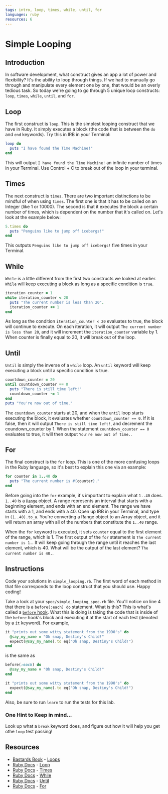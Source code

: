 ```yaml
---
tags: intro, loop, times, while, until, for
languages: ruby
resources: 6
---
```

# Simple Looping

## Introduction

In software development, what construct gives an app a lot of power and flexibility? It's the ability to loop through things. If we had to manually go through and manipulate every element one by one, that would be an overly tedious task. So today we're going to go through 5 unique loop constructs: `loop`, `times`, `while`, `until`, and `for`.

## Loop

The first construct is `loop`. This is the simplest looping construct that we have in Ruby. It simply executes a block (the code that is between the `do` and `end` keywords). Try this in IRB in your Terminal:

```ruby
loop do
  puts "I have found the Time Machine!"
end
```

This will output `I have found the Time Machine!` an infinite number of times in your Terminal. Use Control + C to break out of the loop in your terminal.

## Times

The next construct is `times`. There are two important distinctions to be mindful of when using `times`. The first one is that it has to be called on an Integer (like 1 or 10000). The second is that it executes the block a certain number of times, which is dependent on the number that it's called on. Let's look at the example below:

```ruby
5.times do
  puts "Penguins like to jump off icebergs!"
end
```

This outputs `Penguins like to jump off icebergs!` five times in your Terminal.

## While

`While` is a little different from the first two constructs we looked at earlier. `While` will keep executing a block as long as a specific condition is `true`.

```ruby
iteration_counter = 1
while iteration_counter < 20
  puts "The current number is less than 20".
  iteration_counter += 1
end
```

As long as the condition `iteration_counter < 20` evaluates to true, the block will continue to execute. On each iteration, it will output `The current number is less than 20`, and it will increment the `iteration_counter` variable by 1. When counter is finally equal to 20, it will break out of the loop.

## Until

`Until` is simply the inverse of a `while` loop. An `until` keyword will keep executing a block until a specific condition is true.

```ruby
countdown_counter = 20
until countdown_counter == 0
  puts "There is still time left!"
  countdown_counter -= 1
end
puts "You're now out of time."
```

The `countdown_counter` starts at 20, and when the `until` loop starts executing the block, it evaluates whether `countdown_counter == 0`. If it is false, then it will output `There is still time left!`, and decrement the coundown_counter by 1. When the statement `countdown_counter == 0` evaluates to true, it will then output `You're now out of time.`.

## For

The final construct is the `for` loop. This is one of the more confusing loops in the Ruby language, so it's best to explain this one via an example:

```ruby
for counter in 1..40 do
  puts "The current number is #{counter}."
end
```

Before going into the `for` example, it's important to explain what `1..40` does. `1..40` is a [`Range`](http://www.ruby-doc.org/core-2.2.0/Range.html) object. A range represents an interval that starts with a beginning element, and ends with an end element. The range we have starts with a 1, and ends with a 40. Open up IRB in your Terminal, and type in `(1..40).to_a`. You're converting a Range object to an Array object, and it will return an array with all of the numbers that constitute the `1..40` range.

When the `for` keyword is executed, it sets `counter` equal to the first element of the range, which is 1. The first output of the `for` statement is `The current number is 1.`. It will keep going through the range until it reaches the last element, which is 40. What will be the output of the last element? `The current number is 40.`.

## Instructions

Code your solutions in `simple_looping.rb`. The first word of each method in that file corresponds to the loop construct that you should use. Happy coding!

Take a look at your `spec/simple_looping_spec.rb` file. You'll notice on line 4 that there is a `before(:each) do` statement. What is this? This is what's called a [`before` hook](https://relishapp.com/rspec/rspec-core/v/2-2/docs/hooks/before-and-after-hooks). What this is doing is taking the code that is inside of the `before` hook's block and executing it at the start of each test (denoted by a `it` keyword). For example,

```ruby
it "prints out some witty statement from the 1990's" do
  @say_my_name = "Oh snap, Destiny's Child!"
  expect(@say_my_name).to eq("Oh snap, Destiny's Child!")
end
```

is the same as

```ruby
before(:each) do
  @say_my_name = "Oh snap, Destiny's Child!"
end

it "prints out some witty statement from the 1990's" do
  expect(@say_my_name).to eq("Oh snap, Destiny's Child!")
end
```

Also, be sure to run `learn` to run the tests for this lab.

### One Hint to Keep in mind...

Look up what a `break` keyword does, and figure out how it will help you get othe `loop` test passing!

## Resources
- [Bastards Book](http://ruby.bastardsbook.com/) - [Loops](http://ruby.bastardsbook.com/chapters/loops/)
- [Ruby Docs](http://www.ruby-doc.org/) - [Loop](http://www.ruby-doc.org/core-2.2.0/Kernel.html#method-i-loop)
- [Ruby Docs](http://www.ruby-doc.org/) - [Times](http://www.ruby-doc.org/core-2.2.0/Integer.html#method-i-times)
- [Ruby Docs](http://www.ruby-doc.org/) - [While](http://www.ruby-doc.org/core-2.2.0/doc/syntax/control_expressions_rdoc.html#label-while+Loop)
- [Ruby Docs](http://www.ruby-doc.org/) - [Until](http://www.ruby-doc.org/core-2.2.0/doc/syntax/control_expressions_rdoc.html#label-until+Loop)
- [Ruby Docs](http://www.ruby-doc.org/) - [For](http://www.ruby-doc.org/core-2.2.0/doc/syntax/control_expressions_rdoc.html#label-for+Loop)
